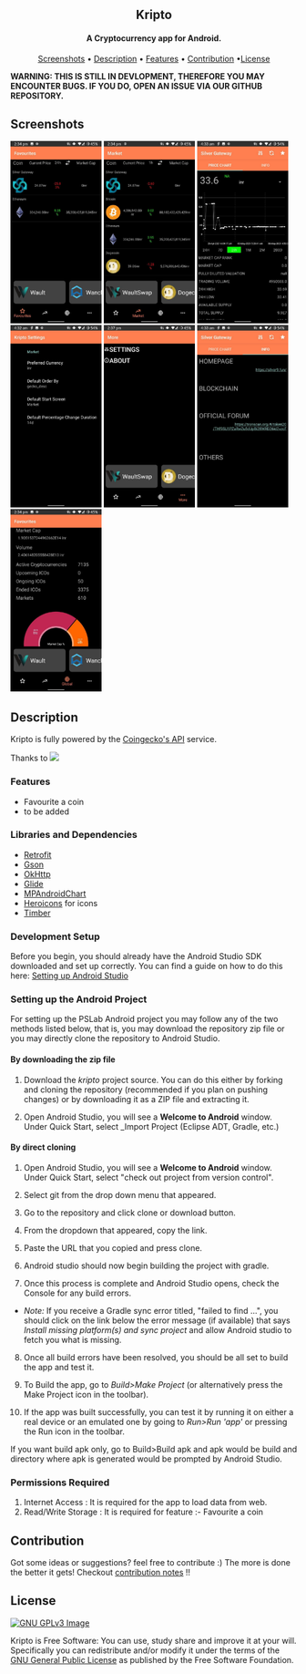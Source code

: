 ﻿<h2 align="center"><b>Kripto</b></h2>
<h4 align="center">A Cryptocurrency app for Android.</h4>
<p align="center"><a href="#screenshots">Screenshots</a> &bull; <a href="#description">Description</a> &bull; <a href="#features">Features</a> &bull; <a href="#contribution">Contribution</a> &bull;<a href="#license">License</a></p>

<b>WARNING: THIS IS STILL IN DEVLOPMENT, THEREFORE YOU MAY ENCOUNTER BUGS. IF YOU DO, OPEN AN ISSUE VIA OUR GITHUB REPOSITORY.</b>

## Screenshots
[<img src="assets/screenshots/ss_1.jpg" width=160>](assets/screenshots/ss_1.jpg)
[<img src="assets/screenshots/ss_2.jpg" width=160>](assets/screenshots/ss_2.jpg)
[<img src="assets/screenshots/ss_3.jpg" width=160>](assets/screenshots/ss_3.jpg)
[<img src="assets/screenshots/ss_4.jpg" width=160>](assets/screenshots/ss_4.jpg)
[<img src="assets/screenshots/ss_5.jpg" width=160>](assets/screenshots/ss_5.jpg)
[<img src="assets/screenshots/ss_6.jpg" width=160>](assets/screenshots/ss_6.jpg)
[<img src="assets/screenshots/ss_7.jpg" width=160>](assets/screenshots/ss_7.jpg)

## Description

Kripto is fully powered by the <a href = "https://www.coingecko.com/api/">Coingecko's API</a> service.

Thanks to 
<a href = "https://www.coingecko.com/en"><img src = "https://static.coingecko.com/s/coingecko-logo-d13d6bcceddbb003f146b33c2f7e8193d72b93bb343d38e392897c3df3e78bdd.png"></a>


### Features
* Favourite a coin
* to be added

### Libraries and Dependencies
* <a href= "https://square.github.io/retrofit/">Retrofit</a>
* <a href="https://github.com/google/gson">Gson</a>
* <a href="https://square.github.io/okhttp/">OkHttp</a>
* <a href="https://github.com/bumptech/glide"> Glide</a>
* <a href="https://github.com/PhilJay/MPAndroidChart">MPAndroidChart</a>
* <a href ="https://heroicons.com/"> Heroicons</a> for icons 
* <a href = "https://github.com/JakeWharton/timber">Timber</a>
### Development Setup

Before you begin, you should already have the Android Studio SDK downloaded and set up correctly. You can find a guide on how to do this here: [Setting up Android Studio](http://developer.android.com/sdk/installing/index.html?pkg=studio)

### Setting up the Android Project
For setting up the PSLab Android project you may follow any of the two methods listed below, that is, you may download the repository zip file or you may directly clone the repository to Android Studio.

#### By downloading the zip file

1. Download the _kripto_ project source. You can do this either by forking and cloning the repository (recommended if you plan on pushing changes) or by downloading it as a ZIP file and extracting it.

2. Open Android Studio, you will see a **Welcome to Android** window. Under Quick Start, select _Import Project (Eclipse ADT, Gradle, etc.)

#### By direct cloning


1. Open Android Studio, you will see a **Welcome to Android** window. Under Quick Start, select "check out project from version control".

2. Select git from the drop down menu that appeared.

3. Go to the repository and click clone or download button.

4. From the dropdown that appeared, copy the link.

5. Paste the URL that you copied and press clone.

6. Android studio should now begin building the project with gradle.

7. Once this process is complete and Android Studio opens, check the Console for any build errors.

 - _Note:_ If you receive a Gradle sync error titled, "failed to find ...", you should click on the link below the error message (if available) that says _Install missing platform(s) and sync project_ and allow Android studio to fetch you what is missing.

8. Once all build errors have been resolved, you should be all set to build the app and test it.

9. To Build the app, go to _Build>Make Project_ (or alternatively press the Make Project icon in the toolbar).

10.  If the app was built successfully, you can test it by running it on either a real device or an emulated one by going to _Run>Run 'app'_ or pressing the Run icon in the toolbar.

If you want build apk only, go to Build>Build apk and apk would be build and directory where apk is generated would be prompted by Android Studio.

### Permissions Required

1. Internet Access : It is required for the app to load data from web.
2. Read/Write Storage : It is required for feature :- Favourite a coin
## Contribution
Got some ideas or suggestions? feel free to contribute :)
The more is done the better it gets!
Checkout [contribution notes](.github/CONTRIBUTING.md) !!


## License
[![GNU GPLv3 Image](https://www.gnu.org/graphics/gplv3-127x51.png)](https://www.gnu.org/licenses/gpl-3.0.en.html)  

Kripto is Free Software: You can use, study share and improve it at your
will. Specifically you can redistribute and/or modify it under the terms of the
[GNU General Public License](https://www.gnu.org/licenses/gpl.html) as
published by the Free Software Foundation.